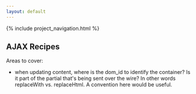 ```yaml
---
layout: default
---
```


{% include project_navigation.html %}

<div class="page-header">
  <h2>AJAX Recipes</h2>
</div>

Areas to cover:

* when updating content, where is the dom_id to identify the container? Is it part of the partial
  that's being sent over the wire? In other words replaceWith vs. replaceHtml. A convention here
  would be useful.
